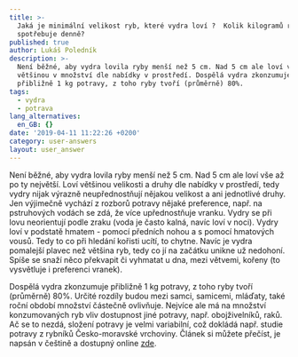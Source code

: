 ```yaml
---
title: >-
  Jaká je minimální velikost ryb, které vydra loví ?  Kolik kilogramů ryb vydra
  spotřebuje denně?
published: true
author: Lukáš Poledník
description: >-
  Není běžné, aby vydra lovila ryby menší než 5 cm. Nad 5 cm ale loví vše,
  většinou v množství dle nabídky v prostředí. Dospělá vydra zkonzumuje
  přibližně 1 kg potravy, z toho ryby tvoří (průměrně) 80%.
tags:
  - vydra
  - potrava
lang_alternatives:
  en_GB: {}
date: '2019-04-11 11:22:26 +0200'
category: user-answers
layout: user_answer
---
```

Není běžné, aby vydra lovila ryby menší než 5 cm. Nad 5 cm ale loví vše až po ty největší. Loví většinou velikosti a druhy dle nabídky v prostředí, tedy vydry nijak výrazně neupřednostňují nějakou velikost a ani jednotlivé druhy. Jen výjimečně vychází z rozborů potravy nějaké preference, např. na pstruhových vodách se zdá, že více upřednostňuje vranku. Vydry se při lovu neorientují podle zraku (voda je často kalná, navíc loví v noci). Vydry loví v podstatě hmatem - pomocí předních nohou a s pomocí hmatových vousů. Tedy to co při hledání kořisti ucítí, to chytne. Navíc je vydra pomalejší plavec než většina ryb, tedy co jí na začátku unikne už nedohoní. Spíše se snaží něco překvapit či vyhmatat u dna, mezi větvemi, kořeny (to vysvětluje i preferenci vranek).

Dospělá vydra zkonzumuje přibližně 1 kg potravy, z toho ryby tvoří (průměrně) 80%. Určité rozdíly budou mezi samci, samicemi, mláďaty, také roční období množství částečně ovlivňuje. Nejvíce ale má na množství konzumovaných ryb vliv dostupnost jiné potravy, např. obojživelníků, raků. Ač se to nezdá, složení potravy je velmi variabilní, což dokládá např. studie potravy z rybníků Česko-moravské vrchoviny. Článek si můžete přečíst, je napsán v češtině a dostupný online [zde](/media/Lynx_2007_031-046_Poledník.pdf).

